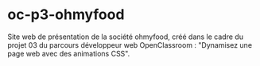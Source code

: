 # oc-p3-ohmyfood

Site web de présentation de la société ohmyfood, créé dans le cadre du projet 03 du parcours développeur web OpenClassroom : "Dynamisez une page web avec des animations CSS".

